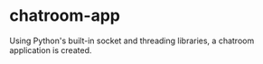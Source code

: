# chatroom-app
Using Python's built-in socket and threading libraries, a chatroom application is created.
